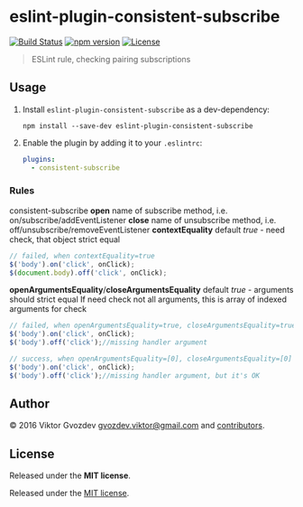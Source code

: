# eslint-plugin-consistent-subscribe

[![Build Status][travis-image]][travis-url]
[![npm version][npm-image]][npm-url]
[![License][license-image]][license-url]

[travis-url]: https://travis-ci.org/Gvozd/eslint-plugin-consistent-subscribe
[travis-image]: https://img.shields.io/Gvozd/eslint-plugin-consistent-subscribe.svg
[npm-url]: https://www.npmjs.com/package/eslint-plugin-consistent-subscribe
[npm-image]: https://img.shields.io/npm/v/eslint-plugin-consistent-subscribe.svg
[license-url]: https://opensource.org/licenses/MIT
[license-image]: https://img.shields.io/npm/l/eslint-plugin-consistent-subscribe.svg


> ESLint rule, checking pairing subscriptions

## Usage

1. Install `eslint-plugin-consistent-subscribe` as a dev-dependency:

    ```shell
    npm install --save-dev eslint-plugin-consistent-subscribe
    ```

2. Enable the plugin by adding it to your `.eslintrc`:

    ```yaml
    plugins:
      - consistent-subscribe
    ```

### Rules
consistent-subscribe
**open** name of subscribe method, i.e. on/subscribe/addEventListener
**close** name of unsubscribe method, i.e. off/unsubscribe/removeEventListener
**contextEquality** default *true* - need check, that object strict equal
 ```js
 // failed, when contextEquality=true
 $('body').on('click', onClick);
 $(document.body).off('click', onClick);
 ```
**openArgumentsEquality**/**closeArgumentsEquality** default *true* - arguments should strict equal
If need check not all arguments, this is array of indexed arguments for check
 ```js
 // failed, when openArgumentsEquality=true, closeArgumentsEquality=true
 $('body').on('click', onClick);
 $('body').off('click');//missing handler argument
 ```
 ```js
 // success, when openArgumentsEquality=[0], closeArgumentsEquality=[0]
 $('body').on('click', onClick);
 $('body').off('click');//missing handler argument, but it's OK
 ```


## Author

© 2016 Viktor Gvozdev <gvozdev.viktor@gmail.com> and [contributors][].

[contributors]: https://github.com/Gvozd/eslint-plugin-consistent-subscribe/graphs/contributors

## License

Released under the **MIT license**.

Released under the [MIT license](https://opensource.org/licenses/MIT).
